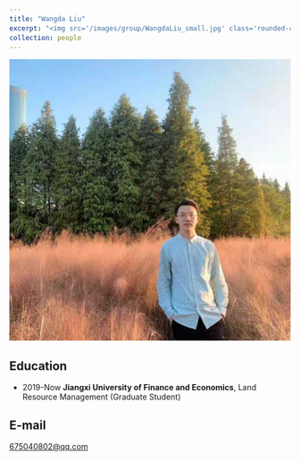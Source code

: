 ```yaml
---
title: "Wangda Liu"
excerpt: "<img src='/images/group/WangdaLiu_small.jpg' class='rounded-corners'><br/>Graduate Student (2019)"
collection: people
---
```

<img src='/images/group/WangdaLiu.jpg' class='rounded-corners'>

## Education
* 2019-Now **Jiangxi University of Finance and Economics**, Land Resource Management (Graduate Student)

## E-mail
675040802@qq.com
